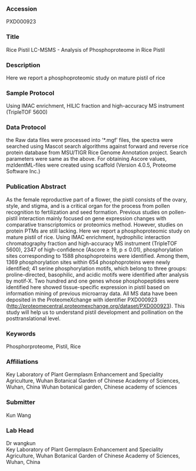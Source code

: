 ### Accession
PXD000923

### Title
Rice Pistil LC-MSMS -  Analysis of Phosphoproteome in Rice Pistil

### Description
Here we report a phosphoproteomic study on mature pistil of rice

### Sample Protocol
Using IMAC enrichment, HILIC fraction and high-accuracy MS instrument (TripleTOF 5600)

### Data Protocol
the Raw data files were processed into ‘*.mgf’ files, the spectra were searched using Mascot search algorithms against forward and reverse rice protein database from MSU/TIGR Rice Genome Annotation project. Search parameters were same as the above. For obtaining Ascore values, mzIdentML-files were created using scaffold (Version 4.0.5, Proteome Software Inc.)

### Publication Abstract
As the female reproductive part of a flower, the pistil consists of the ovary, style, and stigma, and is a critical organ for the process from pollen recognition to fertilization and seed formation. Previous studies on pollen-pistil interaction mainly focused on gene expression changes with comparative transcriptomics or proteomics method. However, studies on protein PTMs are still lacking. Here we report a phosphoproteomic study on mature pistil of rice. Using IMAC enrichment, hydrophilic interaction chromatography fraction and high-accuracy MS instrument (TripleTOF 5600), 2347 of high-confidence (Ascore &#x2265; 19, p &#x2264; 0.01), phosphorylation sites corresponding to 1588 phosphoproteins were identified. Among them, 1369 phosphorylation sites within 654 phosphoproteins were newly identified; 41 serine phosphorylation motifs, which belong to three groups: proline-directed, basophilic, and acidic motifs were identified after analysis by motif-X. Two hundred and one genes whose phosphopeptides were identified here showed tissue-specific expression in pistil based on information mining of previous microarray data. All MS data have been deposited in the ProteomeXchange with identifier PXD000923 (http://proteomecentral.proteomexchange.org/dataset/PXD000923). This study will help us to understand pistil development and pollination on the posttranslational level.

### Keywords
Phosphorproteome, Pistil, Rice

### Affiliations
Key Laboratory of Plant Germplasm Enhancement and Speciality Agriculture, Wuhan Botanical Garden of Chinese Academy of Sciences, Wuhan, China
Wuhan botanical garden, Chinese academy of sciences

### Submitter
Kun Wang

### Lab Head
Dr wangkun  
Key Laboratory of Plant Germplasm Enhancement and Speciality Agriculture, Wuhan Botanical Garden of Chinese Academy of Sciences, Wuhan, China


